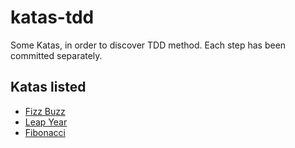# katas-tdd

Some Katas, in order to discover TDD method.
Each step has been committed separately.

## Katas listed 
  * [Fizz Buzz](https://github.com/julienpivi/katas-tdd/tree/master/src/test/java/org/example/fizzbuzz)
  * [Leap Year](https://github.com/julienpivi/katas-tdd/tree/master/src/test/java/org/example/leapyear)
  * [Fibonacci](https://github.com/julienpivi/katas-tdd/tree/master/src/test/java/org/example/fibonacci)
